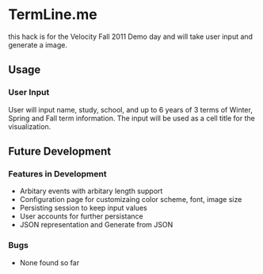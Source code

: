 # TermLine.me
this hack is for the Velocity Fall 2011 Demo day and will take user input and generate a image.

## Usage

### User Input
User will input name, study, school, and up to 6 years of 3 terms of Winter, Spring and Fall term information. The input will be used as a cell title for the visualization.

## Future Development

### Features in Development

- Arbitary events with arbitary length support
- Configuration page for customizaing color scheme, font, image size
- Persisting session to keep input values 
- User accounts for further persistance
- JSON representation and Generate from JSON

### Bugs

- None found so far

